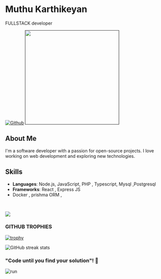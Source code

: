 

# Muthu Karthikeyan
 FULLSTACK developer
 
[![Github](https://img.shields.io/github/followers/MuthuKarthikeyan00?label=Follow&style=social)](https://github.com/MuthuKarthikeyan00)
<a href=""><img src="" width="300" alt=""/></a>

## About Me
I'm a software developer with a passion for open-source projects. I love working on web development and exploring new technologies.

## Skills

- **Languages**: Node.js, JavaScript, PHP , Typescript, Mysql ,Postgresql
- **Frameworks**: React , Express JS
-  Docker , prishma ORM , 

<br>

<p align = "">
<!--    <img src = "https://github-readme-stats.vercel.app/api/top-langs/?username=MuthuKarthikeyan00&hide=css,java,html&theme=tokyonight"> -->
  <img src = "https://github-readme-stats.vercel.app/api?username=MuthuKarthikeyan00&show_icons=true&theme=tokyonight&line_height=27">

</p>



### GITHUB TROPHIES

[![trophy](https://github-profile-trophy.vercel.app/?username=MuthuKarthikeyan00)](https://github.com/ryo-ma/github-profile-trophy)<br>

![GitHub streak stats](https://github-readme-streak-stats.herokuapp.com/?user=MuthuKarthikeyan00)  

### "Code until you find your solution"! 👋
![run](https://media0.giphy.com/media/WfwzZpfH8Ejra/giphy.gif)


<!---
MuthuKarthikeyan00/MuthuKarthikeyan00 is a ✨ special ✨ repository because its `README.md` (this file) appears on your GitHub profile.
You can click the Preview link to take a look at your changes.
--->
